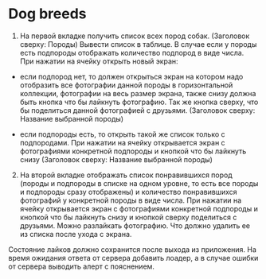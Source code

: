 # Dog breeds
1. На первой вкладке получить список всех пород собак. (Заголовок сверху: Породы) Вывести список в таблице. В случае если у породы есть подпороды отображать количество подпород в виде числа. При нажатии на ячейку открыть новый экран:

- если подпород нет, то должен открыться экран на котором надо отобразить все фотографии данной породы в горизонтальной коллекции, фотографии на весь размер экрана, также снизу должна быть кнопка что бы лайкнуть фотографию. Так же кнопка сверху, что бы поделиться данной фотографией c друзьями. (Заголовок сверху: Название выбранной породы)

- если подпороды есть, то открыть такой же список только с подпородами. При нажатии на ячейку открывается экран с фотографиями конкретной подпороды и кнопкой что бы лайкнуть снизу (Заголовок сверху: Название выбранной породы)

2. На второй вкладке отображать список понравившихся пород (породы и подпороды в списке на одном уровне, то есть все породы и подпороды сразу отображены) и количество понравившихся фотографий у конкретной породы в виде числа. При нажатии на ячейку открывается экран с фотографиями конкретной подпороды и кнопкой что бы лайкнуть снизу и кнопкой сверху поделиться с друзьями. Можно разлайкать фотографию. Что должно удалить ее из списка после ухода с экрана.

Состояние лайков должно сохранится после выхода из приложения. На время ожидания ответа от сервера добавить лоадер, а в случае ошибки от сервера выводить алерт с пояснением. 
